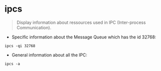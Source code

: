 # ipcs

> Display information about ressources used in IPC (Inter-process Communication).

- Specific information about the Message Queue which has the id 32768:

`ipcs -qi 32768`

- General information about all the IPC:

`ipcs -a`

